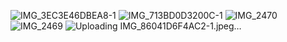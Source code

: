 ![IMG_3EC3E46DBEA8-1](https://github.com/mucahitozturkes/E-commerce/assets/138803167/ba12e768-dbe1-4bd0-917f-93a469b29b98)
![IMG_713BD0D3200C-1](https://github.com/mucahitozturkes/E-commerce/assets/138803167/162a3095-7d9f-4a87-ac89-82dcdac75099)
![IMG_2470](https://github.com/mucahitozturkes/E-commerce/assets/138803167/06e6918e-a239-43b8-bc55-8e3ec4291ec3)
![IMG_2469](https://github.com/mucahitozturkes/E-commerce/assets/138803167/9502c10e-062f-4bd5-a16c-b58322e21046)
![Uploading IMG_86041D6F4AC2-1.jpeg…]()
